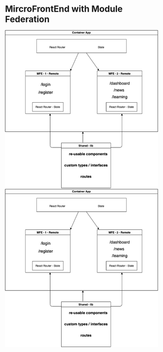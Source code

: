 # MircroFrontEnd with Module Federation

![Application Architecture](./architecturo.drawio.png)
<img src="./architecturo.drawio.png">
